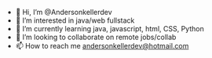 - 👋 Hi, I’m @Andersonkellerdev
- 👀 I’m interested in java/web fullstack
- 🌱 I’m currently learning java, javascript, html, CSS, Python
- 💞️ I’m looking to collaborate on remote jobs/collab
- 📫 How to reach me andersonkellerdev@hotmail.com

<!---
Andersonkellerdev/Andersonkellerdev is a ✨ special ✨ repository because its `README.md` (this file) appears on your GitHub profile.
You can click the Preview link to take a look at your changes.
--->
